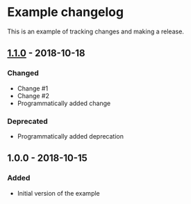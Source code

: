 # Example changelog
This is an example of tracking changes and making a release.

## [1.1.0] - 2018-10-18
### Changed
- Change #1
- Change #2
- Programmatically added change

### Deprecated
- Programmatically added deprecation

## 1.0.0 - 2018-10-15
### Added
- Initial version of the example

[1.1.0]: https://github.com/example/project/compare/1.0.0...1.1.0